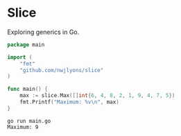 # Slice

Exploring generics in Go.

```go
package main

import (
	"fmt"
	"github.com/nwjlyons/slice"
)

func main() {
	max := slice.Max([]int{6, 4, 8, 2, 1, 9, 4, 7, 5})
	fmt.Printf("Maximum: %v\n", max)
}
```

```shell
go run main.go
Maximum: 9
```